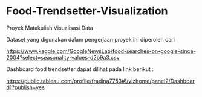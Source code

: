 # Food-Trendsetter-Visualization
Proyek Matakuliah Visualisasi Data



Dataset yang digunakan dalam pengerjaan proyek ini diperoleh dari

https://www.kaggle.com/GoogleNewsLab/food-searches-on-google-since-2004?select=seasonality-values-d2b9a3.csv


Dashboard food trendsetter dapat dilihat pada link berikut :

https://public.tableau.com/profile/fradina7753#!/vizhome/panel2/Dashboard1?publish=yes
